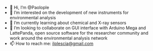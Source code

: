 - 👋 Hi, I’m @Paolople
- 👀 I’m interested on the development of new instruments for environmental analysis
- 🌱 I’m currently learning about chemical and X-ray sensors
- 💞️ I’m looking to collaborate on GUI interface with Arduino Mega and LattePanda, open source software for the researcher community and work around the environmental analysis network
- 📫 How to reach me: ilplescia@gmail.com

<!---
Paolople/Paolople is a ✨ special ✨ repository because its `README.md` (this file) appears on your GitHub profile.
You can click the Preview link to take a look at your changes.
--->
